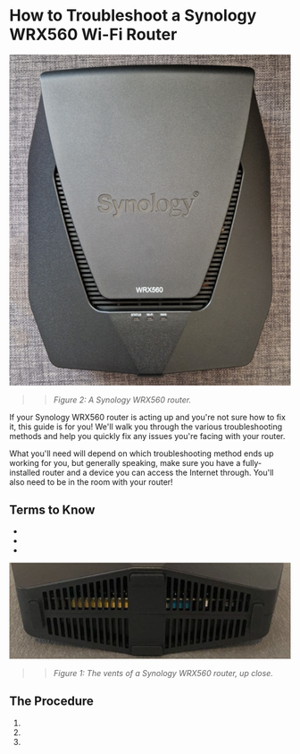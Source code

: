 # How to Troubleshoot a Synology WRX560 Wi-Fi Router

![A Synology WRX560 router](./../johnsona/assets/images/synology_image_procedure.png)
>>*Figure 2: A Synology WRX560 router.*

If your Synology WRX560 router is acting up and you're not sure how to fix it, this guide is for you! We'll walk you through the various troubleshooting methods and help you quickly fix any issues you're facing with your router. 

What you'll need will depend on which troubleshooting method ends up working for you, but generally speaking, make sure you have a fully-installed router and a device you can access the Internet through. You'll also need to be in the room with your router!

## Terms to Know

- 
- 
- 

![A close-up of the vents of a Synology WRX560 router](./../johnsona/assets/images/screenshots/vents_up_close_screenshot.png)
>>*Figure 1: The vents of a Synology WRX560 router, up close.*

## The Procedure 

1. 
2. 
3. 